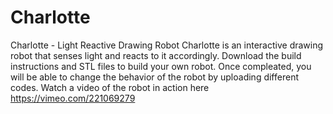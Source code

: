 # Charlotte
Charlotte - Light Reactive Drawing Robot
Charlotte is an interactive drawing robot that senses light and reacts to it accordingly.
Download the build instructions and STL files to build your own robot. Once compleated, you will be able to change the behavior
of the robot by uploading different codes. Watch a video of the robot in action here https://vimeo.com/221069279

